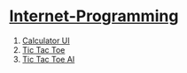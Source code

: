 # <a href="https://jayesh2812.github.io/Internet-Programming/">Internet-Programming</a>


<ol>
  <li> <a href="Calci">Calculator UI</a></li>
  <li> <a href="Tic Tac Toe">Tic Tac Toe</a></li>
  <li> <a href="Tic Tac Toe AI">Tic Tac Toe AI</a></li>
 </ol>


